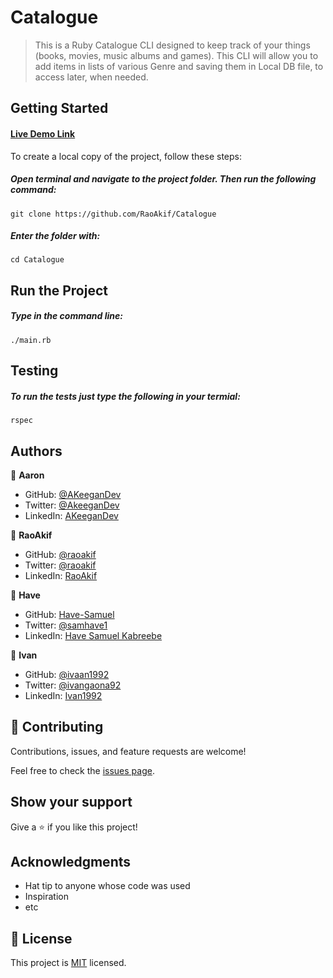 # Catalogue

> This is a Ruby Catalogue CLI designed to keep track of your things (books, movies, music albums and games). This CLI will allow you to add items in lists of various Genre and saving them in Local DB file, to access later, when needed.

## Getting Started
#### [Live Demo Link](https://drive.google.com/file/d/1DwREXl_dCgAYhjEplJ59zI9dN28IYqBW/view?usp=sharing)

To create a local copy of the project, follow these steps: 
##### Open terminal and navigate to the project folder. Then run the following command:
 ```
 git clone https://github.com/RaoAkif/Catalogue
 ```
##### Enter the folder with:
 ```
 cd Catalogue
 ```
## Run the Project

##### Type in the command line:
 ```
 ./main.rb
 ```
## Testing
##### To run the tests just type the following in your termial:
 
```
rspec
```


## Authors

👤 **Aaron**

- GitHub: [@AKeeganDev](https://github.com/AKeeganDev)
- Twitter: [@AkeeganDev](https://twitter.com/AkeeganDev)
- LinkedIn: [AKeeganDev](https://linkedin.com/in/AKeeganDev)

👤 **RaoAkif**
- GitHub: [@raoakif](https://github.com/raoakif)
- Twitter: [@raoakif](https://twitter.com/raoakif)
- LinkedIn: [RaoAkif](https://linkedin.com/in/raoakif)

👤 **Have**

- GitHub: [Have-Samuel](https://github.com/Have-Samuel)
- Twitter: [@samhave1](https://twitter.com/@samhave1)
- LinkedIn: [Have Samuel Kabreebe](https://linkedin.com/in/Have-Samuel-Kabreebe) 

👤 **Ivan**

- GitHub: [@ivaan1992](github.com/ivaan1992)
- Twitter: [@ivangaona92](https://twitter.com/ivangaona92)
- LinkedIn: [Ivan1992](https://www.linkedin.com/in/ivan-linares-gaona/)

## 🤝 Contributing

Contributions, issues, and feature requests are welcome!

Feel free to check the [issues page](../../issues/).

## Show your support

Give a ⭐️ if you like this project!

## Acknowledgments

- Hat tip to anyone whose code was used
- Inspiration
- etc

## 📝 License

This project is [MIT](./MIT.md) licensed.
